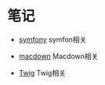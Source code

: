
# 笔记

- [symfony](./src/symfony/symfony.md) symfon相关

- [macdown](./src/macdown/Markdown-Syntax-CN-master/syntax.md) Macdown相关

- [Twig](src/symfony/Twig/README.md) Twig相关








